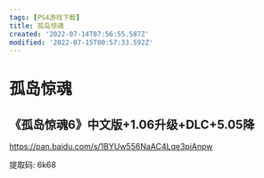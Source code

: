```yaml
---
tags: [PS4游戏下载]
title: 孤岛惊魂
created: '2022-07-14T07:56:55.587Z'
modified: '2022-07-15T00:57:33.592Z'
---
```


# 孤岛惊魂

## 《孤岛惊魂6》中文版+1.06升级+DLC+5.05降

https://pan.baidu.com/s/1BYUw556NaAC4Lqe3piAnpw

提取码: 6k68
